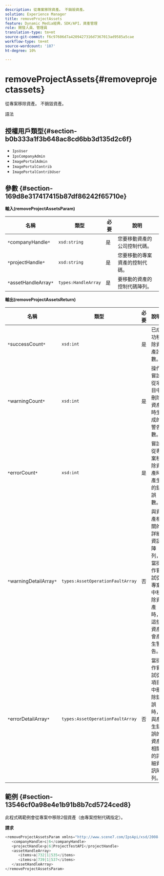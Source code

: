 ```yaml
---
description: 從專案移除資產。 不銷毀資產。
solution: Experience Manager
title: removeProjectAssets
feature: Dynamic Media經典，SDK/API，資產管理
role: 開發人員、管理員
translation-type: tm+mt
source-git-commit: f6c97606d7a4209427316d7367013ad9585a5cae
workflow-type: tm+mt
source-wordcount: '187'
ht-degree: 10%

---
```



# removeProjectAssets{#removeprojectassets}

從專案移除資產。 不銷毀資產。

語法

## 授權用戶類型{#section-b0b333a1f3b648ac8cd6bb3d135d2c6f}

* `IpsUser`
* `IpsCompanyAdmin`
* `ImagePortalAdmin`
* `ImagePortalContrib`
* `ImagePortalContribUser`

## 參數 {#section-169d8e317417415b87df86242f65710e}

**輸入(removeProjectAssetsParam)**

| 名稱 | 類型 | 必要 | 說明 |
|---|---|---|---|
| `*`companyHandle`*` | `xsd:string` | 是 | 您要移動資產的公司控制代碼。 |
| `*`projectHandle`*` | `xsd:string` | 是 | 您要移動的專案資產的控制代碼。 |
| `*`assetHandleArray`*` | `types:HandleArray` | 是 | 要移動的資產的控制代碼陣列。 |

**輸出(removeProjectAssetsReturn)**

| 名稱 | 類型 | 必要 | 說明 |
|---|---|---|---|
| `*`successCount`*` | `xsd:int` | 是 | 已成功移除資產計數。 |
| `*`warningCount`*` | `xsd:int` | 是 | 操作嘗試從項目中刪除資產時生成的警告數。 |
| `*`errorCount`*` | `xsd:int` | 是 | 嘗試從專案移除資產時產生的錯誤數。 |
| `*`warningDetailArray`*` | `types:AssetOperationFaultArray` | 否 | 與資產相關的詳細資訊陣列，當操作嘗試從專案中移除資產時，這些資產會產生警告。 |
| `*`errorDetailArray`*` | `types:AssetOperationFaultArray` | 否 | 當操作嘗試從項目中刪除錯誤時，與產生錯誤的資產相關的詳細資訊陣列。 |

## 範例 {#section-13546cf0a98e4e1b91b8b7cd5724ced8}

此程式碼範例會從專案中移除2個資產（由專案控制代碼指定）。

**請求**

```java
<removeProjectAssetsParam xmlns="http://www.scene7.com/IpsApi/xsd/2008-01-15">
   <companyHandle>c|6</companyHandle>
   <projectHandle>p|6|ProjectTestAPI</projectHandle>
   <assetHandleArray>
      <items>a|732|1|535</items>
      <items>a|739|1|537</items>
   </assetHandleArray>
</removeProjectAssetsParam>
```

